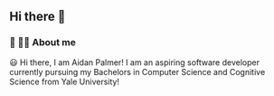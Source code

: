 ## Hi there 👋

### :space_invader: 🏳️‍🌈 About me  

:smiley: Hi there, I am Aidan Palmer! I am an aspiring software developer currently pursuing my Bachelors in Computer Science and Cognitive Science from Yale University!

<!--
**apalmm/apalmm** is a ✨ _special_ ✨ repository because its `README.md` (this file) appears on your GitHub profile.

Here are some ideas to get you started:

- 🔭 I’m currently working on ...
- 🌱 I’m currently learning ...
- 👯 I’m looking to collaborate on ...
- 🤔 I’m looking for help with ...
- 💬 Ask me about ...
- 📫 How to reach me: ...
- 😄 Pronouns: ...
- ⚡ Fun fact: ...
-->
